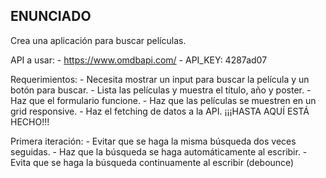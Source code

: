 ## ENUNCIADO

Crea una aplicación para buscar películas.

API a usar:
    - https://www.omdbapi.com/
    - API_KEY: 4287ad07

Requerimientos:
    - Necesita mostrar un input para buscar la película y un botón para buscar.
    - Lista las películas y muestra el título, año y poster.
    - Haz que el formulario funcione.
    - Haz que las películas se muestren en un grid responsive.
    - Haz el fetching de datos a la API.
¡¡¡HASTA AQUÍ ESTÁ HECHO!!!

Primera iteración:
    - Evitar que se haga la misma búsqueda dos veces seguidas.
    - Haz que la búsqueda se haga automáticamente al escribir.
    - Evita que se haga la búsqueda continuamente al escribir (debounce)